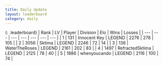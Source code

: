 ```yaml
---
title: Daily Update
layout: leaderboard
category: daily
---
```


{: .leaderboard}
| Rank | LV | Player | Division | Elo | Wins | Losses |
| --- | --- | --- | --- | --- | --- | --- |
| <span data-change="1">1</span> | 131 | <span title="ID: 773025">Innocent Key</span> | LEGEND | <span data-change="72">2276</span> | <span data-change="31">278</span> | <span data-change="3">105</span> |
| <span data-change="-1">2</span> | 3056 | <span title="ID: 353063">Sktima</span> | LEGEND | <span data-change="0">2246</span> | <span data-change="0">72</span> | <span data-change="0">14</span> |
| <span data-change="0">3</span> | 138 | <span title="ID: 773086">WaterTheRoses</span> | LEGEND | <span data-change="-22">2161</span> | <span data-change="11">202</span> | <span data-change="6">83</span> |
| <span data-change="1">4</span> | 1497 | <span title="ID: 402846">RefractedSktima</span> | LEGEND | <span data-change="2">2125</span> | <span data-change="4">78</span> | <span data-change="3">40</span> |
| <span data-change="13">5</span> | 1886 | <span title="ID: 421069">whenyoucando</span> | LEGEND | <span data-change="61">2116</span> | <span data-change="9">100</span> | <span data-change="1">74</span> |